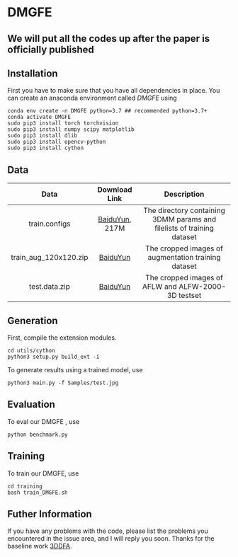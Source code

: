 # DMGFE
## We will put all the codes up after the paper is officially published
## Installation
First you have to make sure that you have all dependencies in place.
You can create an anaconda environment called *DMGFE* using

```
conda env create -n DMGFE python=3.7 ## recommended python=3.7+
conda activate DMGFE
sudo pip3 install torch torchvision 
sudo pip3 install numpy scipy matplotlib
sudo pip3 install dlib
sudo pip3 install opencv-python
sudo pip3 install cython
```
## Data
| Data      | Download Link | Description     |
| :---:        |    :----:   |          :---: |
| train.configs      | [BaiduYun](https://pan.baidu.com/s/1ozZVs26-xE49sF7nystrKQ#list/path=%2F), 217M       |The directory containing 3DMM params and filelists of training dataset   |
| train_aug_120x120.zip   | [BaiduYun](https://pan.baidu.com/s/19QNGst2E1pRKL7Dtx_L1MA)        | The cropped images of augmentation training dataset   |
| test.data.zip   | [BaiduYun](https://pan.baidu.com/s/1DTVGCG5k0jjjhOc8GcSLOw )       | The cropped images of AFLW and ALFW-2000-3D testset      |
## Generation
First, compile the extension modules.
```
cd utils/cython
python3 setup.py build_ext -i
```
To generate results using a trained model, use
```
python3 main.py -f Samples/test.jpg 
```
## Evaluation
To eval our DMGFE , use
```
python benchmark.py
```
## Training
To train our DMGFE, use
```
cd training
bash train_DMGFE.sh
```
## Futher Information
If you have any problems with the code, please list the problems you encountered in the issue area, and I will reply you soon. Thanks for the baseline work [3DDFA](https://github.com/cleardusk/3DDFA).
